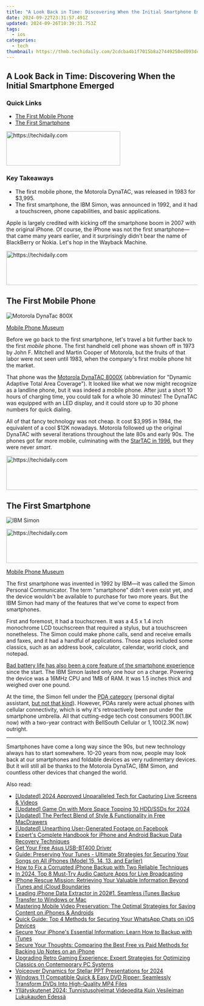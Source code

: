 ```yaml
---
title: "A Look Back in Time: Discovering When the Initial Smartphone Emerged"
date: 2024-09-22T23:31:57.491Z
updated: 2024-09-26T10:39:31.753Z
tags:
  - ios
categories:
  - tech
thumbnail: https://thmb.techidaily.com/2cdcba4b1f7015b8a27449250ed093dcedd443fa9b99fd4da2116bc1b6fb0847.jpg
---
```


## A Look Back in Time: Discovering When the Initial Smartphone Emerged

### Quick Links

* [The First Mobile Phone](https://mondly-stories.techidaily.com/from-monday-to-sunday-in-korea-your-simplified-guide/)
* [The First Smartphone](https://some-guidance.techidaily.com/the-ultimate-visual-fidelity-in-a-box-eizos-cg318-4k-for-2024/)

<!-- affiliate ads begin -->
<a href="https://aligracehair.sjv.io/c/5597632/2080342/19272" target="_top" id="2080342">
  <img src="//a.impactradius-go.com/display-ad/19272-2080342" border="0" alt="https://techidaily.com" width="300" height="90"/>
</a>
<img height="0" width="0" src="https://aligracehair.sjv.io/i/5597632/2080342/19272" style="position:absolute;visibility:hidden;" border="0" />
<!-- affiliate ads end -->

### Key Takeaways

* The first mobile phone, the Motorola DynaTAC, was released in 1983 for $3,995.
* The first smartphone, the IBM Simon, was announced in 1992, and it had a touchscreen, phone capabilities, and basic applications.

 Apple is largely credited with kicking off the smartphone boom in 2007 with the original iPhone. Of course, the iPhone was not the first smartphone—that came many years earlier, and it surprisingly didn't bear the name of BlackBerry or Nokia. Let's hop in the Wayback Machine.

<!-- affiliate ads begin -->
<a href="https://aligracehair.sjv.io/c/5597632/1896560/19272" target="_top" id="1896560">
  <img src="//a.impactradius-go.com/display-ad/19272-1896560" border="0" alt="https://techidaily.com" width="728" height="90"/>
</a>
<img height="0" width="0" src="https://aligracehair.sjv.io/i/5597632/1896560/19272" style="position:absolute;visibility:hidden;" border="0" />
<!-- affiliate ads end -->

##  The First Mobile Phone

![Motorola DynaTac 800X](https://static1.howtogeekimages.com/wordpress/wp-content/uploads/2024/01/motorola-dynatac-800x.png) 

[Mobile Phone Museum](https://www.mobilephonemuseum.com/phone-detail/dynatac-8000x)

 Before we go back to the first smartphone, let's travel a bit further back to the first _mobile_ phone. The first handheld cell phone was shown off in 1973 by John F. Mitchell and Martin Cooper of Motorola, but the fruits of that labor were not seen until 1983, when the company's first mobile phone hit the market.

 That phone was the [Motorola DynaTAC 8000X](https://en.wikipedia.org/wiki/Motorola%5FDynaTAC) (abbreviation for "Dynamic Adaptive Total Area Coverage"). It looked like what we now might recognize as a landline phone, but it was indeed a mobile phone. After just a short 10 hours of charging time, you could talk for a whole 30 minutes! The DynaTAC was equipped with an LED display, and it could store up to 30 phone numbers for quick dialing.

 All of that fancy technology was not cheap. It cost $3,995 in 1984, the equivalent of a cool $12K nowadays. Motorola followed up the original DynaTAC with several iterations throughout the late 80s and early 90s. The phones got far more mobile, culminating with the [StarTAC in 1996](https://en.wikipedia.org/wiki/Motorola%5FStarTAC), but they were never _smart_.

<!-- affiliate ads begin -->
<a href="https://coinrule.sjv.io/c/5597632/1610918/18409" target="_top" id="1610918">
  <img src="//a.impactradius-go.com/display-ad/18409-1610918" border="0" alt="https://techidaily.com" width="728" height="90"/>
</a>
<img height="0" width="0" src="https://coinrule.sjv.io/i/5597632/1610918/18409" style="position:absolute;visibility:hidden;" border="0" />
<!-- affiliate ads end -->

##  The First Smartphone

![IBM Simon](https://static1.howtogeekimages.com/wordpress/wp-content/uploads/2024/01/ibm-simon.png) 

<!-- affiliate ads begin -->
<a href="https://aligracehair.sjv.io/c/5597632/1902278/19272" target="_top" id="1902278">
  <img src="//a.impactradius-go.com/display-ad/19272-1902278" border="0" alt="https://techidaily.com" width="728" height="90"/>
</a>
<img height="0" width="0" src="https://aligracehair.sjv.io/i/5597632/1902278/19272" style="position:absolute;visibility:hidden;" border="0" />
<!-- affiliate ads end -->

[Mobile Phone Museum](https://www.mobilephonemuseum.com/phone-detail/ibm-simon)

 The first smartphone was invented in 1992 by IBM—it was called the Simon Personal Communicator. The term "smartphone" didn't even exist yet, and the device wouldn't be available to purchase for two more years. But the IBM Simon had many of the features that we've come to expect from smartphones.

 First and foremost, it had a touchscreen. It was a 4.5 x 1.4 inch monochrome LCD touchscreen that required a stylus, but a touchscreen nonetheless. The Simon could make phone calls, send and receive emails and faxes, and it had a handful of applications. Those apps included some classics, such as an address book, calculator, calendar, world clock, and notepad.

[Bad battery life has also been a core feature of the smartphone experience](https://article-posts.techidaily.com/breaking-ground-with-2023s-samsung-k850u-revision/) since the start. The IBM Simon lasted only one hour on a charge. Powering the device was a 16MHz CPU and 1MB of RAM. It was 1.5 inches thick and weighed over one pound.

 At the time, the Simon fell under the [PDA category](https://fox-cloud.techidaily.com/in-2024-windows-innovations-a-fresh-perspective-on-10/) (personal digital assistant, [but not that kind](https://review-topics.techidaily.com/issues-playing-h-265-hevc-video-on-redmi-a2-by-aiseesoft-video-converter-play-hevc-video-on-android/)). However, PDAs rarely were actual phones with cellular connectivity, which is why it's retroactively been put under the smartphone umbrella. All that cutting-edge tech cost consumers $900 ($1.8K now) with a two-year contract with BellSouth Cellular or $1,100 ($2.3K now) outright.

---

 Smartphones have come a long way since the 90s, but new technology always has to start somewhere. 10-20 years from now, people may look back at our smartphones and foldable devices as very rudimentary devices. But it will still all be thanks to the Motorola DynaTAC, IBM Simon, and countless other devices that changed the world.

<ins class="adsbygoogle"
     style="display:block"
     data-ad-format="autorelaxed"
     data-ad-client="ca-pub-7571918770474297"
     data-ad-slot="1223367746"></ins>

<ins class="adsbygoogle"
     style="display:block"
     data-ad-client="ca-pub-7571918770474297"
     data-ad-slot="8358498916"
     data-ad-format="auto"
     data-full-width-responsive="true"></ins>

<span class="atpl-alsoreadstyle">Also read:</span>
<div><ul>
<li><a href="https://visual-screen-recording.techidaily.com/updated-2024-approved-unparalleled-tech-for-capturing-live-screens-and-videos/"><u>[Updated] 2024 Approved Unparalleled Tech for Capturing Live Screens & Videos</u></a></li>
<li><a href="https://remote-screen-capture.techidaily.com/updated-game-on-with-more-space-topping-10-hddssds-for-2024/"><u>[Updated] Game On with More Space Topping 10 HDD/SSDs for 2024</u></a></li>
<li><a href="https://some-skills.techidaily.com/updated-the-perfect-blend-of-style-and-functionality-in-free-macdrawers/"><u>[Updated] The Perfect Blend of Style & Functionality in Free MacDrawers</u></a></li>
<li><a href="https://facebook-clips.techidaily.com/updated-unearthing-user-generated-footage-on-facebook/"><u>[Updated] Unearthing User-Generated Footage on Facebook</u></a></li>
<li><a href="https://os-tips.techidaily.com/experts-complete-handbook-for-iphone-and-android-backup-data-recovery-techniques/"><u>Expert's Complete Handbook for iPhone and Android Backup Data Recovery Techniques</u></a></li>
<li><a href="https://driver-install.techidaily.com/get-your-free-asus-usb-bt400-driver/"><u>Get Your Free Asus USB-BT400 Driver</u></a></li>
<li><a href="https://os-tips.techidaily.com/guide-preserving-your-tunes-ultimate-strategies-for-securing-your-songs-on-all-iphones-model-15-14-13-and-earlier/"><u>Guide: Preserving Your Tunes - Ultimate Strategies for Securing Your Songs on All iPhones (Model 15, 14, 13, and Earlier)</u></a></li>
<li><a href="https://os-tips.techidaily.com/how-to-fix-a-corrupted-iphone-backup-with-two-reliable-techniques/"><u>How to Fix a Corrupted iPhone Backup with Two Reliable Techniques</u></a></li>
<li><a href="https://sound-optimizing.techidaily.com/in-2024-top-8-must-try-audio-capture-apps-for-live-broadcasting/"><u>In 2024, Top 8 Must-Try Audio Capture Apps for Live Broadcasting</u></a></li>
<li><a href="https://os-tips.techidaily.com/iphone-rescue-mission-retrieving-your-valuable-information-beyond-itunes-and-icloud-boundaries/"><u>IPhone Rescue Mission: Retrieving Your Valuable Information Beyond iTunes and iCloud Boundaries</u></a></li>
<li><a href="https://os-tips.techidaily.com/leading-iphone-data-extractor-in-2021-seamless-itunes-backup-transfer-to-windows-or-mac/"><u>Leading iPhone Data Extractor in 202#1. Seamless iTunes Backup Transfer to Windows or Mac</u></a></li>
<li><a href="https://os-tips.techidaily.com/mastering-mobile-video-preservation-the-optimal-strategies-for-saving-content-on-iphones-and-androids/"><u>Mastering Mobile Video Preservation: The Optimal Strategies for Saving Content on iPhones & Androids</u></a></li>
<li><a href="https://os-tips.techidaily.com/quick-guide-top-4-methods-for-securing-your-whatsapp-chats-on-ios-devices/"><u>Quick Guide: Top 4 Methods for Securing Your WhatsApp Chats on iOS Devices</u></a></li>
<li><a href="https://os-tips.techidaily.com/secure-your-iphones-essential-information-learn-how-to-backup-with-itunes/"><u>Secure Your iPhone's Essential Information: Learn How to Backup with iTunes</u></a></li>
<li><a href="https://os-tips.techidaily.com/secure-your-thoughts-comparing-the-best-free-vs-paid-methods-for-backing-up-notes-on-an-iphone/"><u>Secure Your Thoughts: Comparing the Best Free vs Paid Methods for Backing Up Notes on an iPhone</u></a></li>
<li><a href="https://buynow-marvelous.techidaily.com/upgrading-retro-gaming-experience-expert-strategies-for-optimizing-classics-on-contemporary-pc-systems/"><u>Upgrading Retro Gaming Experience: Expert Strategies for Optimizing Classics on Contemporary PC Systems</u></a></li>
<li><a href="https://screen-sharing-recording.techidaily.com/voiceover-dynamics-for-stellar-ppt-presentations-for-2024/"><u>Voiceover Dynamics for Stellar PPT Presentations for 2024</u></a></li>
<li><a href="https://solve-helper.techidaily.com/windows-11-compatible-quick-and-easy-dvd-ripper-seamlessly-transform-dvds-into-high-quality-mp4-files/"><u>Windows 11 Compatible Quick & Easy DVD Ripper: Seamlessly Transform DVDs Into High-Quality MP4 Files</u></a></li>
<li><a href="https://some-techniques.techidaily.com/yllatyskutenet-2024-tunnistusohjelmat-videoedita-kuin-vesileiman-lukukauden-edessa/"><u>Yllätyskutenet 2024: Tunnistusohjelmat Videoedita Kuin Vesileiman Lukukauden Edessä</u></a></li>
</ul></div>

